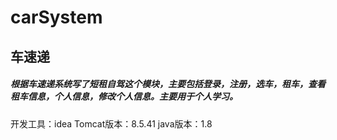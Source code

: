 # carSystem
## 车速递
##### 根据车速递系统写了短租自驾这个模块，主要包括登录，注册，选车，租车，查看租车信息，个人信息，修改个人信息。主要用于个人学习。

开发工具：idea
Tomcat版本：8.5.41
java版本：1.8
